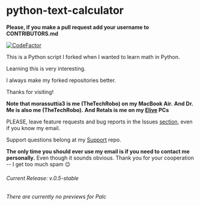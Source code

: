 # python-text-calculator

**Please, if you make a pull request add your username to CONTRIBUTORS.md**

[![CodeFactor](https://www.codefactor.io/repository/github/thetechrobo/python-text-calculator/badge/master)](https://www.codefactor.io/repository/github/thetechrobo/python-text-calculator/overview/master)

This is a Python script I forked when I wanted to learn math in Python.

Learning this is very interesting. 

I always make my forked repositories better.

Thanks for visiting!

**Note that morassuttia3 is me (TheTechRobo) on my MacBook Air.**
**And Dr. Me is also me (TheTechRobo).**
**And Retals is me on my [Elive](https://elivecd.org) PCs**


PLEASE, leave feature requests and bug reports in the Issues [section](https://github.com/thetechrobo/python-text-calculator/issues), even if you know my email.

Support questions belong at my [Support](https://github.com/thetechrobo/support) repo.

**The only time you should ever use my email is if you need to contact me personally.** Even though it sounds obvious.
Thank you for your cooperation -- I get too much spam :wink:


###### Current Release: v.0.5-stable
###### There are currently no previews for Palc
